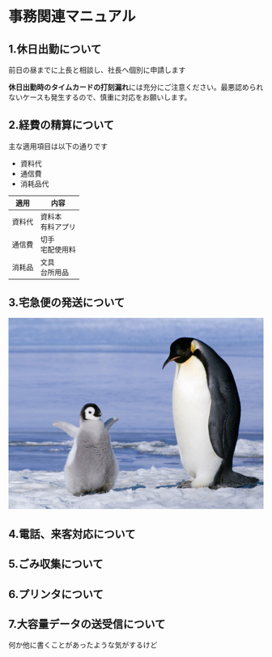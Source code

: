 # 事務関連マニュアル
## 1.休日出勤について
前日の昼までに上長と相談し、社長へ個別に申請します

**休日出勤時のタイムカードの打刻漏れ**には充分にご注意ください。最悪認められないケースも発生するので、慎重に対応をお願いします。

## 2.経費の精算について
主な適用項目は以下の通りです
- 資料代
- 通信費
- 消耗品代

|適用|内容
|--|--
|資料代|資料本<br>有料アプリ
|通信費|切手<br>宅配使用料
|消耗品|文具<br>台所用品

## 3.宅急便の発送について
![切手代](img/penguin.jpg)

## 4.電話、来客対応について
## 5.ごみ収集について
## 6.プリンタについて
## 7.大容量データの送受信について

何か他に書くことがあったような気がするけど
